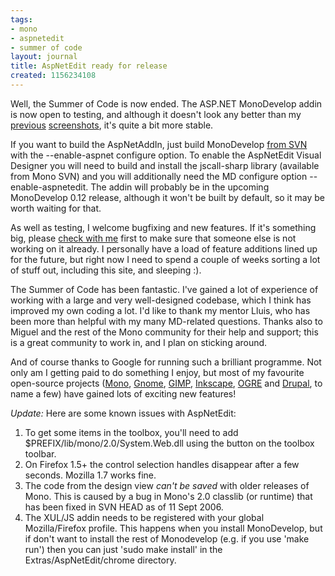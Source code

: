 ```yaml
---
tags:
- mono
- aspnetedit
- summer of code
layout: journal
title: AspNetEdit ready for release
created: 1156234108
---
```

Well, the Summer of Code is now ended. The ASP.NET MonoDevelop addin is now open to testing, and although it doesn't look any better than my <a href="/journal/2006-03-07/monodevelop_asp_net_addin_is_live">previous</a> <a href="/journal/2006-27-07/aspnetedit_in_monodevelop_teaser">screenshots</a>, it's quite a bit more stable.

If you want to build the AspNetAddIn, just build MonoDevelop <a href= "http://monodevelop.com/Download">from SVN</a> with the --enable-aspnet configure option. To enable the AspNetEdit Visual Designer you will need to build and install the jscall-sharp library (available from Mono SVN) and you will additionally need the MD configure option --enable-aspnetedit. The addin will probably be in the upcoming MonoDevelop 0.12 release, although it won't be built by default, so it may be worth waiting for that.

As well as testing, I welcome bugfixing and new features. If it's something big, please <a href="http://mjhutchinson.com/contact">check with me</a> first to make sure that someone else is not working on it already. I personally have a load of feature additions lined up for the future, but right now I need to spend a couple of weeks sorting a lot of stuff out, including this site, and sleeping :).

The Summer of Code has been fantastic. I've gained a lot of experience of working with a large and very well-designed codebase, which I think has improved my own coding a lot. I'd like to thank my mentor Lluis, who has been more than helpful with my many MD-related questions. Thanks also to Miguel and the rest of the Mono community for their help and support; this is a great community to work in, and I plan on sticking around.

And of course thanks to Google for running such a brilliant programme. Not only am I getting paid to do something I enjoy, but most of my favourite open-source projects (<a href="http://mono-project.com">Mono</a>, <a href="http://www.gnome.org/">Gnome</a>, <a href="http://www.gimp.org/">GIMP</a>, <a href="http://inkscape.org/">Inkscape</a>, <a href="http://www.ogre3d.org/">OGRE</a> and <a href="http://drupal.org/">Drupal</a>, to name a few) have gained lots of exciting new features!

<em>Update:</em>
Here are some known issues with AspNetEdit:
<ol>
<li>To get some items in the toolbox, you'll need to add $PREFIX/lib/mono/2.0/System.Web.dll using the button on the toolbox toolbar.</li>
<li>On Firefox 1.5+ the control selection handles disappear after a few seconds. Mozilla 1.7 works fine.</li>
<li>The code from the design view <em>can't be saved</em> with older releases of Mono. This is caused by a bug in Mono's 2.0 classlib (or runtime) that has been fixed in SVN HEAD as of 11 Sept 2006.</li>
<li>The XUL/JS addin needs to be registered with your global Mozilla/Firefox profile. This happens when you install MonoDevelop, but if don't want to install the rest of Monodevelop (e.g. if you use 'make run') then you can just 'sudo make install' in the Extras/AspNetEdit/chrome directory.</li>
</ol>
<!--break-->
